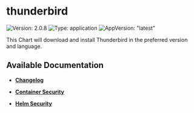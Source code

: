 # thunderbird

![Version: 2.0.8](https://img.shields.io/badge/Version-2.0.8-informational?style=flat-square) ![Type: application](https://img.shields.io/badge/Type-application-informational?style=flat-square) ![AppVersion: "latest"](https://img.shields.io/badge/AppVersion-"latest"-informational?style=flat-square)

This Chart will download and install Thunderbird in the preferred version and language.

## Available Documentation

- [**Changelog**](CHANGELOG)

- [**Container Security**](container-security)

- [**Helm Security**](helm-security)

